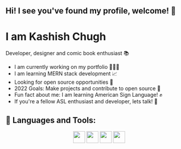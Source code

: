 ## Hi! I see you've found my profile, welcome! 🦋

# I am Kashish Chugh
Developer, designer and comic book enthusiast 📚

- I am currently working on my portfolio 👩🏽‍💼
- I am learning MERN stack development 📈
- Looking for open source opportunities 🎴
- 2022 Goals: Make projects and contribute to open source 🌱
- Fun fact about me: I am learning American Sign Language! ✊
- If you're a fellow ASL enthusiast and developer, lets talk! 🌻

## 🧰 Languages and Tools:

<p align="center">
<img height="32" width="32" src="https://cdn-icons-png.flaticon.com/512/174/174854.png" />
<img height="32" width="32" src="https://cdn.jsdelivr.net/npm/simple-icons@v6/icons/css3.svg" />
<img height="32" width="32" src="https://cdn.jsdelivr.net/npm/simple-icons@v6/icons/bootstrap.svg" />
<img height="32" width="32" src="https://cdn.jsdelivr.net/npm/simple-icons@v6/icons/javascript.svg" />
</p>





